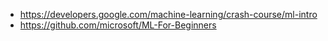 - https://developers.google.com/machine-learning/crash-course/ml-intro
- https://github.com/microsoft/ML-For-Beginners
